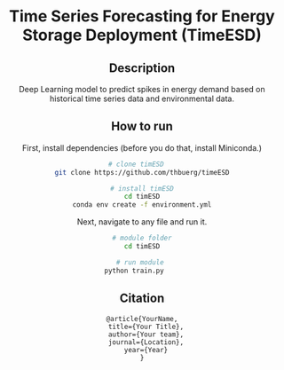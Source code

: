 <div align="center">    
 
# Time Series Forecasting for Energy Storage Deployment (TimeESD)

## Description   
Deep Learning model to predict spikes in energy demand based on historical time series data and environmental data.

## How to run   
First, install dependencies (before you do that, install Miniconda.)
```bash
# clone timESD   
git clone https://github.com/thbuerg/timeESD

# install timESD
cd timESD
conda env create -f environment.yml
```   
 Next, navigate to any file and run it.   
 ```bash
# module folder
cd timESD

# run module 
python train.py    
```

## Citation   
```
@article{YourName,
  title={Your Title},
  author={Your team},
  journal={Location},
  year={Year}
}
```   
